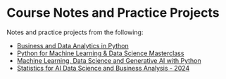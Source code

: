 # Course Notes and Practice Projects

Notes and practice projects from the following:
* [Business and Data Analytics in Python](https://www.udemy.com/course/business-analytics-in-python-mastering-data-driven-insights)
* [Python for Machine Learning & Data Science Masterclass](https://www.udemy.com/course/python-for-machine-learning-data-science-masterclass)
* [Machine Learning, Data Science and Generative AI with Python](https://www.udemy.com/course/data-science-and-machine-learning-with-python-hands-on)
* [Statistics for AI Data Science and Business Analysis - 2024](https://www.udemy.com/course/statistics-probability-for-data-science)